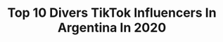 ---
title: Top 10 Divers TikTok Influencers In Argentina In 2020
description: >-
  Find top divers TikTok influencers in Argentina in 2020. Most popular hashtags: #argentina #video #rutinaencasa #tiktok.
platform: TikTok
profiles:
  - username: "lamasortiva_"
    fullname: >-
      lamasortiva
    location: "Argentina"
    followers: 202530
    engagement: 2849
    commentsToLikes: 0.012643
    id: ck83zdz1rzwbm0j78ynpt4aew
    verified: false
    hashtags: ""
  - username: "abailarconmaga"
    fullname: >-
      A bailar con Maga
    location: "Argentina"
    followers: 4219390
    engagement: 2402
    commentsToLikes: 0.039214
    id: ck9f1oial8zji0j78prulaqgt
    verified: true
    hashtags: "#resultado, #tutorial, #youtube, #sorpresa"
  - username: "elbostero29oficial"
    fullname: >-
      elbostero29oficial
    location: "Argentina"
    followers: 7126
    engagement: 870
    commentsToLikes: 0.029328
    id: cka840hk5rb240i78829q1fnb
    verified: false
    hashtags: "#familiabostera, #losmejores, #bocaestafeliz, #gallina"
  - username: "davidlon4"
    fullname: >-
      David Lon
    location: "Argentina"
    followers: 3711
    engagement: 448
    commentsToLikes: 0.036270
    id: cka6ar8w0xfwf0i78ykh5rkyu
    verified: false
    hashtags: "#startrek, #boxeo, #gracioso, #taekwondo"
  - username: "gas.paredes"
    fullname: >-
      Gastón Paredes
    location: "Argentina"
    followers: 20624
    engagement: 668
    commentsToLikes: 0.015039
    id: ck9f1ukc4a5wa0j781tajefka
    verified: false
    hashtags: "#cine, #hoyts, #monstersinc, #years"
  - username: "diegoging"
    fullname: >-
      Diego Ging
    location: "Argentina"
    followers: 28492
    engagement: 765
    commentsToLikes: 0.094172
    id: ck9040kijduk30j78bwngdspg
    verified: false
    hashtags: "#trucha, #pelada, #bsas, #convivencia"
  - username: "lomejorestwittervideos"
    fullname: >-
      ME ENCANTA TWITTER
    location: "Argentina"
    followers: 49372
    engagement: 2523
    commentsToLikes: 0.009963
    id: ck9c178vuom1s0j78y19nawmi
    verified: false
    hashtags: "#arte, #amigos, #cosasincreibles"
  - username: "quechuchomanucho"
    fullname: >-
      Quechuchomanucho
    location: "Argentina"
    followers: 213035
    engagement: 1199
    commentsToLikes: 0.007862
    id: cka0to9w9qt050i78lnta81cj
    verified: true
    hashtags: "#argentina, #favorito, #parati"
  - username: "nataliasosa277"
    fullname: >-
      Natalia Sosa
    location: "Argentina"
    followers: 7187
    engagement: 1562
    commentsToLikes: 0.132327
    id: ck9slqm9ifcwa0j789frziu4h
    verified: false
    hashtags: "#reaccionar, #bastadebulling, #para, #apoyo"
  - username: "belenmartinez953"
    fullname: >-
      belen martinez
    location: "Argentina"
    followers: 5344
    engagement: 976
    commentsToLikes: 0.061917
    id: ckaillo76ops90i782z1av1o3
    verified: false
    hashtags: "#loserschallenge, #2019, #hermanos, #nanatzunotaizai"
---